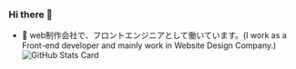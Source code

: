 ### Hi there 👋


- 🔭 web制作会社で、フロントエンジニアとして働いています。(I work as a Front-end developer and mainly work in Website Design Company.)
![GitHub Stats Card](https://github-readme-stats.vercel.app/api?username=code-polaris044)

